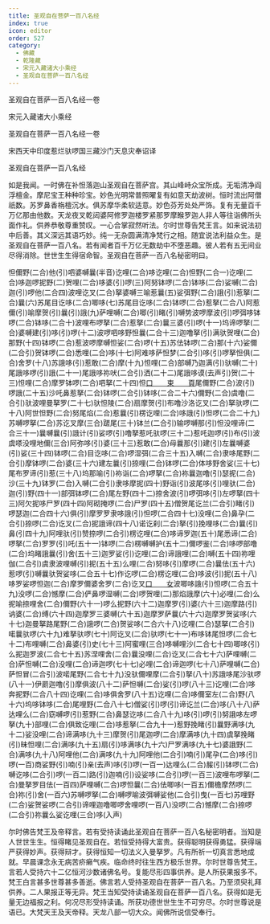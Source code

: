 ```yaml
---
title: 圣观自在菩萨一百八名经
index: true
icon: editor
order: 527
category:
  - 佛藏
  - 乾隆藏
  - 宋元入藏诸大小乘经
  - 圣观自在菩萨一百八名经
---
```


圣观自在菩萨一百八名经一卷  

宋元入藏诸大小乘经  

圣观自在菩萨一百八名经一卷  

宋西天中印度惹烂驮啰国三藏沙门天息灾奉诏译  

圣观自在菩萨一百八名经  

如是我闻。一时佛在补怛落迦山圣观自在菩萨宫。其山峰峙众宝所成。无垢清净阎浮檀金。摩尼宝王种种珍宝。妙色光明常普照曜复有如意天劫波树。恒时流出阿僧祇数。苏罗鼻香栴檀沉水。俱苏摩华柔软适意。妙色芬芳处处严饰。复有无量百千万亿那由他数。天龙夜叉乾闼婆阿修罗迦楼罗紧那罗摩睺罗迦人非人等往诣佛所头面作礼。供养恭敬尊重赞叹。一心合掌寂然听法。尔时世尊告梵王言。如来说法初中后善。其义深远其语巧妙。纯一无杂圆满清净梵行之相。随宜说法利益众生。是圣观自在菩萨一百八名。若有闻者百千万亿无数劫中不堕恶趣。彼人若有五无间业尽得消除。世世生生得宿命智。圣观自在菩萨一百八名秘密明曰。  

怛儞野(二合)他(引)呬婆嚩曩(半音)讫哩(二合)哆讫哩(二合)怛野(二合一)讫哩(二合)哆迦啰抳野(二)贺哩(二合)哆婆(引)啰(三)阿努钵啰(二合)钵哆(二合)娑嚩(二合)迦(引)啰他(二合四)波哩讫叉(二合)拏婆嚩三喻惹曩(五)娑弭野(二合)誐(引)惹拏(二合)曩(六)苏尾目讫哆(二合)唧哆(七)苏尾目讫哆(二合)钵啰(二合)惹拏(二合八)阿惹儞(引)喻摩贺(引)曩(引)誐(九)萨哩嚩(二合)唧(引)睹(引)嚩势波啰摩波(引)啰弭哆钵啰(二合)钵哆(二合十)波哩布啰拏(二合)惹拏(二合)曩三婆(引)啰(十一)坞谛啰拏(二合)婆嚩建(引)哆(引)啰(十二)波啰呬哆野怛曩(二合十三)迦噜拏(引)满驮贺哩(二合)那野(十四)钵啰(二合)惹波啰摩嚩怛娑(二合)啰(十五)苏佉钵啰(二合)那(十六)娑儞(二合引)贺钵啰(二合)悉哩(二合)哆(十七)阿难哆萨怛梦(二合引)哆(引)啰拏怛俱(二合)舍罗(十八)苏誐哆(引)惹敢(二合)摩(十九)怛哩(二合)部嚩乃迦满(引)驮嚩(二十)尾誐哆啰(引)誐(二十一)尾誐哆祢吠(二合引)洒(二十二)尾誐哆谟(去声引)贺(二十三)怛哩(二合)摩罗钵啰(二合)呬拏(二十四)怛[口　　束　　頁](二合引)尾儞野(二合)波(引)啰誐(二十五)沙吒鼻惹拏(二合)钵啰(二合引)钵哆(二合二十六)儞野(二合)虞噜(二合引)驮波哩曼拏罗(二十七)驮怛陵(二合)扇摩贺(引)布噜沙洛讫叉(二合)拏驮啰(二十八)阿世怛野(二合)努尾焰(二合)惹曩(引)楞讫哩(二合)哆誐(引)怛啰(二合二十九)苏嚩啰拏(二合)苏讫叉摩(三合)蹉尾(三十)钵兰(二合引)输啰嚩那(引)怛没哩谛(二合三十一)曩嚩曩(引)誐计(引)娑啰(引)噜拏惹吒驮啰(三十二)惹吒迦啰(引)布(引)波虞嗏没哩地儞(三合)阿弥哆(引)婆(三十三)惹敢(二合)母曩那(引)建(引)左曩嚩婆(引)娑(三十四)钵啰(二合)目讫哆(二合)啰湿弭(二合三十五)入嚩(二合)隶哆尾野(二合引)摩钵啰(二合)婆(三十六)建左曩(引)捺哩(二合)钵啰(二合)体哆野舍娑(三十七)尾布罗谛(引)惹(三十八)坞那喻(引)祢诣(二合)啰拏(二合)祢曩迦噜(引)瑟抳(二合)沙(三十九)钵罗(二合)入嚩(二合引)隶哆摩抳(四十)野诣(引)波尾哆(引)哩驮(二合)迦(引)野(四十一)部弭钵啰(二合)尾左野(四十二)捺舍波(引)啰弭哆(引)左啰拏(四十三)阿欠抳哆尸罗(四十四)阿砌掩啰(二合)尸罗(四十五)僧贺尾讫兰(二合引)睹(引)啰瑟迦(二合四十六)俱(引)摩罗罗隶哆誐(引)怛啰(二合四十七)没哩(二合)鼻孕(二合引)捺啰(二合)讫叉(二合)抳誐谛(四十八)诺讫刹(二合)拏(引)挽哩哆(二合)曩(引)鼻(引四十九)阿哩驮(引)赞捺啰(二合引)楞讫哩(二合)哆谛罗迦(五十)尾悉谛(二合)啰拏(二合)罗罗(引)吒(五十一)钵啰(二合)楞嚩嚩护(五十二)儞啰鉴(二合)哆啰部噜(二合)坞睹誐曩(引)舍(五十三)迦罗娑(引)讫哩(二合)谛誐哩(二合)嚩(五十四)祢哩伽(二合引)虞隶波哩嚩(引)抳(五十五)么哩(二合)努哆(引)摩啰(二合)曩佉(五十六)惹啰(引)嚩曩驮贺娑哆(二合五十七)作讫啰(二合)楞讫哩(二合)哆波(引)抳(五十八)哆罗娑啰怛迦(二合)摩罗儞婆舍罗(二合)讫叉[口　　女](三合引)波唧哆誐(引)怛啰(二合五十九)没啰(二合)憾摩(二合)俨鼻啰湿嚩(二合)啰贺哩(二)那焰誐摩(六十)必哩(二合)么抳喻捺哩舍(二合)儞野(六十一)啰么抳野(六十二)迦摩罗(引)婆(六十三)迦摩路(引)讷婆(二合)缚(六十四)迦摩罗三婆嚩(六十五)迦摩罗萨曩(六十六)迦摩罗贺娑哆(六十七)迦曼拏路尾野(二合)誐啰(二合)贺娑哆(二合六十八)讫哩(二合)瑟拏(二合引)喏曩驮啰(六十九)难拏驮啰(七十)阿讫叉(二合)驮啰(七十一)布哆钵尾怛啰(二合七十二)布哩嚩(二合)鼻婆(引)史(七十三)阿蜜哩(三合)哆嚩哩沙(二合七十四)唧哆(引)么抳迦罗波(二合七十五)苏涅哩舍(二合)曩没哩(二合)讫叉(二合七十六)萨哩嚩(二合)萨怛嚩(二合)没哩(二合)谛迦啰(七十七)必哩(二合)谛迦啰(七十八)萨哩嚩(二合)萨怛冒(二合引)波喏尾野(二合七十九)没驮儞哩摩(二合引)拏(八十)苏誐哆尾沙驮啰(八十一)伊罽迦噜(引)摩俱波(八十二)萨怛嚩(二合)娑(引)啰(八十三)讫哩(二合)哆奔抳野(二合八十四)讫哩(二合)哆俱舍罗(八十五)讫哩(二合)哆儞室左(二合)野(八十六)坞哆钵哆(二合)尾哩野(二合八十七)僧娑(引)啰(引)谛讫兰(二合)哆(八十八)萨达哩么(二合)窈嚩啰(引)惹野(二合)鼻瑟讫哆(二合八十九)哆(引)啰(引)努誐哆左啰拏(九十)部哩(二合)俱致讫哩(二合)哆惹拏(二合九十一)惹野挽睹(引)曩野满哆(九十二)娑没哩(二合)谛满哆(九十三)摩贺(引)尾迦啰(二合)摩满哆(九十四)虞拏挽睹(引)昧怛哩(二合)满哆(九十五)扇(引)哆满哆(九十六)尸罗满哆(九十七)婆誐野(二合)满哆(九十八)阿哩他(二合)满哆(九十九)阿哩他(二合引)喃(引)尾孕(二合)哆(引)啰(一百)商娑野(引)喃(引)亲(去声)哆(引)啰(一百一)达哩么(二合)赧(引)钵啰(二合)嚩讫哆(二合引)啰(一百二)路(引)迦喃(引)设娑哆(二合引)啰(一百三)波哩布啰拏(二合)曼拏罗目佉(一百四)萨哩嚩(二合)啰怛曩(二合)佉唧哆(一百五)儞檐摩然啰(二合)祢(引)舍(一百六)苏嚩啰拏(二合)嚩啰喻波弭嚩娑他(二合引)曳(一百七)苏哩野(二合)娑贺娑啰(二合引)谛哩迦噜唧啰舍哩啰(一百八)没啰(二合)憾摩(二合)捺啰(二合引)祢曩么娑讫哩(三合)哆(入声)  

尔时佛告梵王及帝释言。若有受持读诵此圣观自在菩萨一百八名秘密明者。当知是人世世生生。恒得睹见圣观自在。若恒受持得大富贵。获得聪明获得勇猛。获得端严获得妙声。获得辩才。获得恒知一切法义入曼拏罗。凡有所祈一切真言悉地成就。早晨课念永无病苦疥癞气疾。临命终时往生西方极乐世界。尔时世尊告梵王。言若人受持六十二亿恒河沙数诸佛名号。复能尽形四事供养。是人所获果报多不。梵王白言甚多世尊甚多善逝。佛言若人受持圣观自在菩萨一百八名。乃至须臾礼拜供养。二人果报正等无异。梵王当知受持读诵圣观自在菩萨一百八名。获得如是无量无边福报之利。何况尽形受持读诵。所获功德世世生生不可穷尽。尔时世尊说是语已。大梵天王及天帝释。天龙八部一切大众。闻佛所说信受奉行。  
